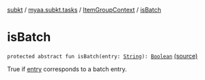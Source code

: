 [subkt](../../index.md) / [myaa.subkt.tasks](../index.md) / [ItemGroupContext](index.md) / [isBatch](./is-batch.md)

# isBatch

`protected abstract fun isBatch(entry: `[`String`](https://kotlinlang.org/api/latest/jvm/stdlib/kotlin/-string/index.html)`): `[`Boolean`](https://kotlinlang.org/api/latest/jvm/stdlib/kotlin/-boolean/index.html) [(source)](https://github.com/Myaamori/SubKt/blob/0.1.4/src/main/kotlin/myaa/subkt/tasks/tasks.kt#L83)

True if [entry](is-batch.md#myaa.subkt.tasks.ItemGroupContext$isBatch(kotlin.String)/entry) corresponds to a batch entry.


